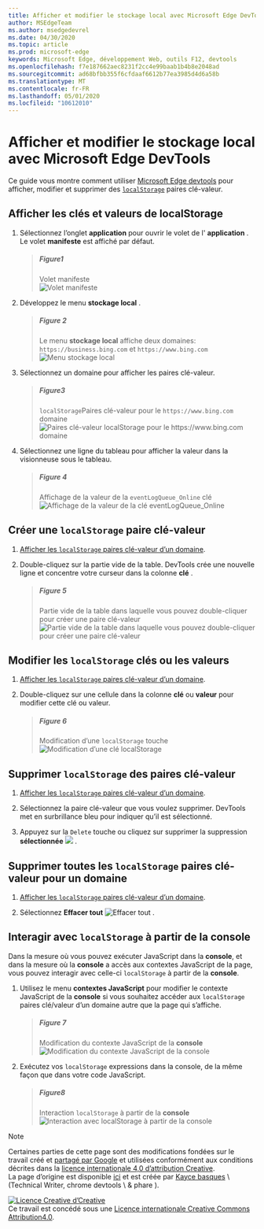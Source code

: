 ```yaml
---
title: Afficher et modifier le stockage local avec Microsoft Edge DevTools
author: MSEdgeTeam
ms.author: msedgedevrel
ms.date: 04/30/2020
ms.topic: article
ms.prod: microsoft-edge
keywords: Microsoft Edge, développement Web, outils F12, devtools
ms.openlocfilehash: f7e187662aec8231f2cc4e99baab1b4b8e2048ad
ms.sourcegitcommit: ad68bfbb355f6cfdaaf6612b77ea3985d4d6a58b
ms.translationtype: MT
ms.contentlocale: fr-FR
ms.lasthandoff: 05/01/2020
ms.locfileid: "10612010"
---
```

<!-- Copyright Kayce Basques 

   Licensed under the Apache License, Version 2.0 (the "License");
   you may not use this file except in compliance with the License.
   You may obtain a copy of the License at

       https://www.apache.org/licenses/LICENSE-2.0

   Unless required by applicable law or agreed to in writing, software
   distributed under the License is distributed on an "AS IS" BASIS,
   WITHOUT WARRANTIES OR CONDITIONS OF ANY KIND, either express or implied.
   See the License for the specific language governing permissions and
   limitations under the License.  -->  





# Afficher et modifier le stockage local avec Microsoft Edge DevTools   



Ce guide vous montre comment utiliser [Microsoft Edge devtools][MicrosoftEdgeDevTools] pour afficher, modifier et supprimer des [`localStorage`][MDNWindowsLocalStorage] paires clé-valeur.  

## Afficher les clés et valeurs de localStorage   

1.  Sélectionnez l’onglet **application** pour ouvrir le volet de l' **application** .  Le volet **manifeste** est affiché par défaut.  
    
    > ##### Figure1  
    > Volet manifeste  
    > ![Volet manifeste][ImageManifest]  

1.  Développez le menu **stockage local** .  
    
    > ##### Figure 2  
    > Le menu **stockage local** affiche deux domaines: `https://business.bing.com` et `https://www.bing.com`  
    > ![Menu stockage local][ImageLocalStorageMenu]  

1.  Sélectionnez un domaine pour afficher les paires clé-valeur.  
    
    > ##### Figure3  
    > `localStorage`Paires clé-valeur pour le `https://www.bing.com` domaine  
    > ![Paires clé-valeur localStorage pour le https://www.bing.com domaine][ImageLocalStorage]  

1.  Sélectionnez une ligne du tableau pour afficher la valeur dans la visionneuse sous le tableau.  
    
    > ##### Figure 4  
    > Affichage de la valeur de la `eventLogQueue_Online` clé  
    > ![Affichage de la valeur de la clé eventLogQueue_Online][ImageLocalStorageViewer]  

## Créer une `localStorage` paire clé-valeur   

1.  [Afficher les `localStorage` paires clé-valeur d’un domaine](#view-localstorage-keys-and-values).  
1.  Double-cliquez sur la partie vide de la table.  DevTools crée une nouvelle ligne et concentre votre curseur dans la colonne **clé** .  
    
    > ##### Figure 5  
    > Partie vide de la table dans laquelle vous pouvez double-cliquer pour créer une paire clé-valeur  
    > ![Partie vide de la table dans laquelle vous pouvez double-cliquer pour créer une paire clé-valeur][ImageLocalStorageCreate]  

## Modifier les `localStorage` clés ou les valeurs   

1.  [Afficher les `localStorage` paires clé-valeur d’un domaine](#view-localstorage-keys-and-values).  
1.  Double-cliquez sur une cellule dans la colonne **clé** ou **valeur** pour modifier cette clé ou valeur.  
    
    > ##### Figure 6  
    > Modification d’une `localStorage` touche  
    > ![Modification d’une clé localStorage][ImageLocalStorageEdit]  

## Supprimer `localStorage` des paires clé-valeur   

1.  [Afficher les `localStorage` paires clé-valeur d’un domaine](#view-localstorage-keys-and-values).  
1.  Sélectionnez la paire clé-valeur que vous voulez supprimer.  DevTools met en surbrillance bleu pour indiquer qu’il est sélectionné.  

1.  Appuyez sur la `Delete` touche ou cliquez sur supprimer la suppression **sélectionnée** ![ ][ImageDeleteIcon] .  

## Supprimer toutes les `localStorage` paires clé-valeur pour un domaine   

1.  [Afficher les `localStorage` paires clé-valeur d’un domaine](#view-localstorage-keys-and-values).  

1.  Sélectionnez **Effacer tout** ![ Effacer tout ][ImageClearIcon] .  

## Interagir avec `localStorage` à partir de la console   

Dans la mesure où vous pouvez exécuter JavaScript dans la **console**, et dans la mesure où la **console** a accès aux contextes JavaScript de la page, vous pouvez interagir avec celle-ci `localStorage` à partir de la **console**.  

1.  Utilisez le menu **contextes JavaScript** pour modifier le contexte JavaScript de la **console** si vous souhaitez accéder aux `localStorage` paires clé/valeur d’un domaine autre que la page qui s’affiche.  
    
    > ##### Figure 7  
    > Modification du contexte JavaScript de la **console**  
    > ![Modification du contexte JavaScript de la console][ImageJSContext]  

1.  Exécutez vos `localStorage` expressions dans la console, de la même façon que dans votre code JavaScript.  
    
    > ##### Figure8  
    > Interaction `localStorage` à partir de la **console**  
    > ![Interaction avec localStorage à partir de la console][ImageLocalStorageConsole]  

 



<!-- image links -->  

[ImageClearIcon]: /microsoft-edge/devtools-guide-chromium/media/clear-icon.msft.png  
[ImageDeleteIcon]: /microsoft-edge/devtools-guide-chromium/media/delete-icon.msft.png  

[ImageManifest]: /microsoft-edge/devtools-guide-chromium/media/storage-application-manifest.msft.png "Figure 1: volet manifeste"  
[ImageLocalStorageMenu]: /microsoft-edge/devtools-guide-chromium/media/storage-application-local-storage.msft.png "Figure 2: menu stockage local"  
[ImageLocalStorage]: /microsoft-edge/devtools-guide-chromium/media/storage-application-local-storage-view-key-value.msft.png "Figure 3: paires clé-valeur localStorage pour le https://www.bing.com domaine"  
[ImageLocalStorageViewer]: /microsoft-edge/devtools-guide-chromium/media/storage-application-local-storage-view-key-value-selected.msft.png "Figure 4: affichage de la valeur de la clé de eventLogQueue_Online"  
[ImageLocalStorageCreate]: /microsoft-edge/devtools-guide-chromium/media/storage-application-local-storage-new-key-value.msft.png "Figure 5: partie vide de la table dans laquelle vous pouvez double-cliquer pour créer une paire clé-valeur"  
[ImageLocalStorageEdit]: /microsoft-edge/devtools-guide-chromium/media/storage-application-local-storage-edit-key-value.msft.png "Figure 6: modification d’une clé de localStorage"  
[ImageJSContext]: /microsoft-edge/devtools-guide-chromium/media/storage-console-local-storage.msft.png "Figure 7: modification du contexte JavaScript de la console"  
[ImageLocalStorageConsole]: /microsoft-edge/devtools-guide-chromium/media/storage-console-local-storage-interaction.msft.png "Figure 8: interaction avec localStorage à partir de la console"  

<!-- links -->  

[MicrosoftEdgeDevTools]: /microsoft-edge/devtools-guide-chromium "Outils de développement Microsoft Edge (chrome)"  

[MDNWindowsLocalStorage]: https://developer.mozilla.org/docs/Web/API/Window/localStorage "Window. localStorage | MDN"  

> [!NOTE]
> Certaines parties de cette page sont des modifications fondées sur le travail créé et [partagé par Google][GoogleSitePolicies] et utilisées conformément aux conditions décrites dans la [licence internationale 4,0 d’attribution Creative][CCA4IL].  
> La page d’origine est disponible [ici](https://developers.google.com/web/tools/chrome-devtools/storage/localstorage) et est créée par [Kayce basques][KayceBasques] \ (Technical Writer, chrome devtools \ & phare \).  

[![Licence Creative d’Creative][CCby4Image]][CCA4IL]  
Ce travail est concédé sous une [Licence internationale Creative Commons Attribution4.0][CCA4IL].  

[CCA4IL]: https://creativecommons.org/licenses/by/4.0  
[CCby4Image]: https://i.creativecommons.org/l/by/4.0/88x31.png  
[GoogleSitePolicies]: https://developers.google.com/terms/site-policies  
[KayceBasques]: https://developers.google.com/web/resources/contributors/kaycebasques  
